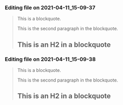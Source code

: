 

### Editing file on 2021-04-11_15-09-37

> This is a blockquote.
>
> This is the second paragraph in the blockquote.
>
> ## This is an H2 in a blockquote




### Editing file on 2021-04-11_15-09-38

> This is a blockquote.
>
> This is the second paragraph in the blockquote.
>
> ## This is an H2 in a blockquote


